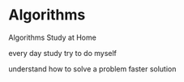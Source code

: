 # Algorithms
 Algorithms Study at Home

every day study
try to do myself

understand how to solve a problem
faster solution 
